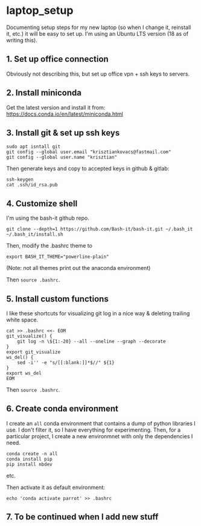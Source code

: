 # laptop_setup

Documenting setup steps for my new laptop (so when I change it, reinstall it, etc.) it will be easy to set up. I'm using an Ubuntu LTS version (18 as of writing this).

## 1. Set up office connection

Obviously not describing this, but set up office vpn + ssh keys to servers.

## 2. Install miniconda

Get the latest version and install it from: https://docs.conda.io/en/latest/miniconda.html

## 3. Install git & set up ssh keys

```
sudo apt isntall git
git config --global user.email "krisztiankovacs@fastmail.com"
git config --global user.name "krisztian"
```

Then generate keys and copy to accepted keys in github & gitlab:

```
ssh-keygen
cat .ssh/id_rsa.pub
```

## 4. Customize shell

I'm using the bash-it github repo.

```
git clone --depth=1 https://github.com/Bash-it/bash-it.git ~/.bash_it
~/.bash_it/install.sh
```
Then, modify the .bashrc theme to
```
export BASH_IT_THEME="powerline-plain"
```
(Note: not all themes print out the anaconda environment)

Then `source .bashrc`.

## 5. Install custom functions

I like these shortcuts for visualizing git log in a nice way & deleting trailing white space.
```
cat >> .bashrc <<- EOM
git_visualize() {
    git log -n \${1:-20} --all --oneline --graph --decorate
}
export git_visualize
ws_del() {
    sed -i'' -e "s/[[:blank:]]*$//" ${1}
}
export ws_del
EOM
```

Then `source .bashrc`.

## 6. Create conda environment 

I create an `all` conda environment that contains a dump of python libraries I use. I don't filter it, so I have everything for experimenting. Then, for a particular project, I create a new environmnet with only the dependencies I need.

```
conda create -n all
conda install pip
pip install nbdev
```
etc.

Then activate it as default environment:

```
echo 'conda activate parrot' >> .bashrc
```

## 7. To be continued when I add new stuff
